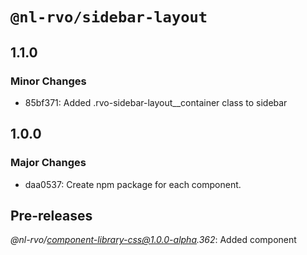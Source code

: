 # `@nl-rvo/sidebar-layout`

## 1.1.0

### Minor Changes

- 85bf371: Added .rvo-sidebar-layout\_\_container class to sidebar

## 1.0.0

### Major Changes

- daa0537: Create npm package for each component.

## Pre-releases

_@nl-rvo/component-library-css@1.0.0-alpha.362_:
Added component

